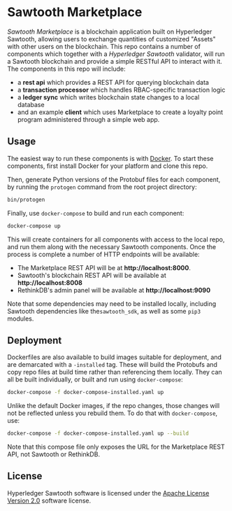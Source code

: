 # Sawtooth Marketplace

_Sawtooth Marketplace_ is a blockchain application built on Hyperledger
Sawtooth, allowing users to exchange quantities of customized "Assets" with
other users on the blockchain. This repo contains a number of components which
together with a _Hyperledger Sawtooth_ validator, will run a Sawtooth
blockchain and provide a simple RESTful API to interact with it. The components
in this repo will include:

- a **rest api** which provides a REST API for querying blockchain data
- a **transaction processor** which handles RBAC-specific transaction logic
- a **ledger sync** which writes blockchain state changes to a local database
- and an example **client** which uses Marketplace to create a loyalty point
  program administered through a simple web app.

## Usage

The easiest way to run these components is with
[Docker](https://www.docker.com/what-docker). To start these components,
first install Docker for your platform and clone this repo.

Then, generate Python versions of the Protobuf files for each component, by
running the `protogen` command from the root project directory:

```bash
bin/protogen
```

Finally, use `docker-compose` to build and run each component:

```bash
docker-compose up
```

This will create containers for all components with access to the local repo,
and run them along with the necessary Sawtooth components. Once the process is
complete a number of HTTP endpoints will be available:
- The Marketplace REST API will be at **http://localhost:8000**.
- Sawtooth's blockchain REST API will be available at **http://localhost:8008**
- RethinkDB's admin panel will be available at **http://localhost:9090**

Note that some dependencies may need to be installed locally, including
Sawtooth dependencies like the`sawtooth_sdk`, as well as some `pip3` modules.

## Deployment

Dockerfiles are also available to build images suitable for deployment, and are
demarcated with a `-installed` tag. These will build the Protobufs and copy
repo files at build time rather than referencing them locally. They can all be
built individually, or built and run using `docker-compose`:

```bash
docker-compose -f docker-compose-installed.yaml up
```

Unlike the default Docker images, if the repo changes, those changes will not be
reflected unless you rebuild them. To do that with `docker-compose`, use:

```bash
docker-compose -f docker-compose-installed.yaml up --build
```

Note that this compose file only exposes the URL for the Marketplace REST API,
not Sawtooth or RethinkDB.

## License

Hyperledger Sawtooth software is licensed under the
[Apache License Version 2.0](LICENSE) software license.
